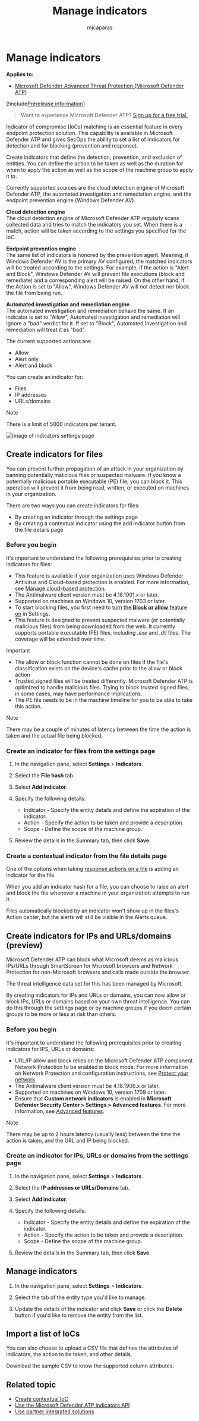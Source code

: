 ﻿---
title: Manage indicators
description: Learn how to allow or block files, IPs, URLs or domains using indicators.
keywords: indicator, indicators, allow, block, file, ips, urls, domains, detection, prevention
search.product: eADQiWindows 10XVcnh
search.appverid: met150
ms.prod: w10
ms.mktglfcycl: deploy
ms.sitesec: library
ms.pagetype: security
ms.author: macapara
author: mjcaparas
ms.localizationpriority: medium
manager: dansimp
audience: ITPro
ms.collection: M365-security-compliance 
ms.topic: article
---

# Manage indicators 

**Applies to:**
- [Microsoft Defender Advanced Threat Protection (Microsoft Defender ATP)](https://go.microsoft.com/fwlink/p/?linkid=2069559)

[!include[Prerelease information](prerelease.md)]

>Want to experience Microsoft Defender ATP? [Sign up for a free trial.](https://www.microsoft.com/en-us/WindowsForBusiness/windows-atp?ocid=docs-wdatp-automationexclusionlist-abovefoldlink)

Indicator of compromise (IoCs) matching is an essential feature in every endpoint protection solution. This capability is available in Microsoft Defender ATP and gives SecOps the ability to set a list of indicators for detection and for blocking (prevention and response).

Create indicators that define the detection, prevention, and exclusion of entities. You can define the action to be taken as well as the duration for when to apply the action as well as the scope of the machine group to apply it to.

Currently supported sources are the cloud detection engine of Microsoft Defender ATP, the automated investigation and remediation engine, and the endpoint prevention engine (Windows Defender AV).

**Cloud detection engine**<br>
The cloud detection engine of Microsoft Defender ATP regularly scans collected data and tries to match the indicators you set. When there is a match, action will be taken according to the settings you specified for the IoC.

**Endpoint prevention engine**<br>
The same list of indicators is honored by the prevention agent. Meaning, if Windows Defender AV is the primary AV configured, the matched indicators will be treated according to the settings. For example, if the action is "Alert and Block", Windows Defender AV will prevent file executions (block and remediate) and a corresponding alert will be raised. On the other hand, if the Action is set to "Allow", Windows Defender AV  will not detect nor block the file from being run.

**Automated investigation and remediation engine**<BR>
The automated investigation and remediation behave the same. If an indicator is set to "Allow", Automated investigation and remediation will ignore a "bad" verdict for it. If set to "Block", Automated investigation and remediation will treat it as "bad".
 

The current supported actions are:
- Allow 
- Alert only
- Alert and block


You can create an indicator for:
- Files
- IP addresses
- URLs/domains

>[!NOTE]
>There is a limit of 5000 indicators per tenant. 


![Image of indicators settings page](images/rules-indicators.png)


## Create indicators for files
You can prevent further propagation of an attack in your organization by banning potentially malicious files or suspected malware. If you know a potentially malicious portable executable (PE) file, you can block it. This operation will prevent it from being read, written, or executed on machines in your organization.

There are two ways you can create indicators for files:
- By creating an indicator through the settings page
- By creating a contextual indicator using the add indicator button from the file details page

### Before you begin
It's important to understand the following prerequisites prior to creating indicators for files:
- This feature is available if your organization uses Windows Defender Antivirus and Cloud–based protection is enabled. For more information, see [Manage cloud–based protection](../windows-defender-antivirus/deploy-manage-report-windows-defender-antivirus.md).
- The Antimalware client version must be 4.18.1901.x or later.
- Supported on machines on Windows 10, version 1703 or later.
- To start blocking files, you first need to [turn the **Block or allow** feature on](advanced-features.md) in Settings.
- This feature is designed to prevent suspected malware (or potentially malicious files) from being downloaded from the web. It currently supports portable executable (PE) files, including _.exe_ and _.dll_ files. The coverage will be extended over time.

>[!IMPORTANT]
>- The allow or block function cannot be done on files if the file's classification exists on the device's cache prior to the allow or block action 
>- Trusted signed files will be treated differently. Microsoft Defender ATP is optimized to handle malicious files. Trying to block trusted signed files, in some cases, may have performance implications.
>- The PE file needs to be in the machine timeline for you to be able to take this action. 

 
>[!NOTE]
>There may be a couple of minutes of latency between the time the action is taken and the actual file being blocked.

### Create an indicator for files from the settings page

1. In the navigation pane, select **Settings** > **Indicators**.  

2. Select the **File hash** tab.

3. Select **Add indicator**.

4. Specify the following details:
   - Indicator - Specify the entity details and define the expiration of the indicator.
   - Action - Specify the action to be taken and provide a description.
   - Scope - Define the scope of the machine group.

5. Review the details in the Summary tab, then click **Save**.

### Create a contextual indicator from the file details page
One of the options when taking [response actions on a file](respond-file-alerts.md) is adding an indicator for the file. 

When you add an indicator hash for a file, you can choose to raise an alert and block the file whenever a machine in your organization attempts to run it.

Files automatically blocked by an indicator won't show up in the files's Action center, but the alerts will still be visible in the Alerts queue.


## Create indicators for IPs and URLs/domains (preview)
Microsoft Defender ATP can block what Microsoft deems as malicious IPs/URLs through SmartScreen for Microsoft browsers and Network Protection for non-Microsoft browsers and calls made outside the browser.

The threat intelligence data set for this has been managed by Microsoft.

By creating indicators for IPs and URLs or domains, you can now allow or block IPs, URLs or domains based on your own threat intelligence. You can do this through the settings page or by machine groups if you deem certain groups to be more or less at risk than others.

### Before you begin
It's important to understand the following prerequisites prior to creating indicators for IPS, URLs or domains:
- URL/IP allow and block relies on the Microsoft Defender ATP component Network Protection to be enabled in block mode. For more information on Network Protection and configuration instructions, see [Protect your network](network-protection.md).
- The Antimalware client version must be 4.18.1906.x or later. 
- Supported on machines on Windows 10, version 1709 or later. 
- Ensure that **Custom network indicators** is enabled in **Microsoft Defender Security Center > Settings > Advanced features**. For more information, see [Advanced features](advanced-features.md).
 
>[!NOTE]
>There may be up to 2 hours latency (usually less) between the time the action is taken, and the URL and IP being blocked. 

### Create an indicator for IPs, URLs or domains from the settings page

1. In the navigation pane, select **Settings** > **Indicators**.  

2. Select the **IP addresses or URLs/Domains** tab.

3. Select **Add indicator**.

4. Specify the following details:
   - Indicator - Specify the entity details and define the expiration of the indicator.
   - Action - Specify the action to be taken and provide a description.
   - Scope - Define the scope of the machine group.

5. Review the details in the Summary tab, then click **Save**.



## Manage indicators

1. In the navigation pane, select **Settings** > **Indicators**.

2. Select the tab of the entity type you'd like to manage.  

3. Update the details of the indicator and click **Save** or click the **Delete** button if you'd like to remove the entity from the list.

## Import a list of IoCs

You can also choose to upload a CSV file that defines the attributes of indicators, the action to be taken, and other details.

Download the sample CSV to know the supported column attributes.

## Related topic
- [Create contextual IoC](respond-file-alerts.md#add-indicator-to-block-or-allow-a-file)
- [Use the Microsoft Defender ATP indicators API](ti-indicator.md)
- [Use partner integrated solutions](partner-applications.md)

